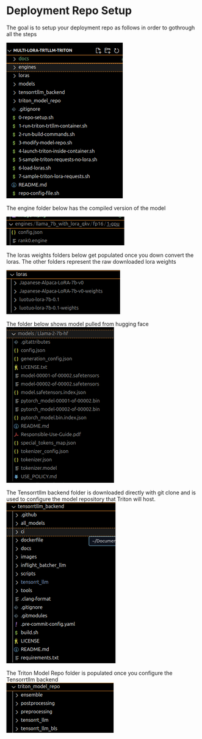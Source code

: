 # Deployment Repo Setup

The goal is to setup your deployment repo as follows in order to gothrough all the steps

![alt text](./images/base-repo.png)

The engine folder below has the compiled version of the model

![alt text](./images/engines-folder.png)

The loras weights folders below get populated once you down convert the loras. The other 
folders represent the raw downloaded lora weights 

![alt text](./images/loras-folder.png)


The folder below shows model pulled from hugging face  
![alt text](./images/model-folder-huggingface.png)

The Tensorrtllm backend folder is downloaded directly with git clone and is used 
to configure the model repository that Triton will host.  
![alt text](./images/tensorrtllm-backend-folder.png)

The Triton Model Repo folder is populated once you configure the Tensorrtllm backend  
![alt text](./images/triton-model-repo-folder.png)